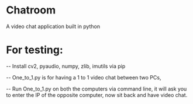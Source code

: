 # Chatroom
A video chat application built in python

# For testing:

-- Install cv2, pyaudio, numpy, zlib, imutils via pip

-- One_to_1.py is for having a 1 to 1 video chat between two PCs,

-- Run One_to_1.py on both the computers via command line, it will ask you to enter the IP of the opposite computer, now sit
   back and have video chat.
